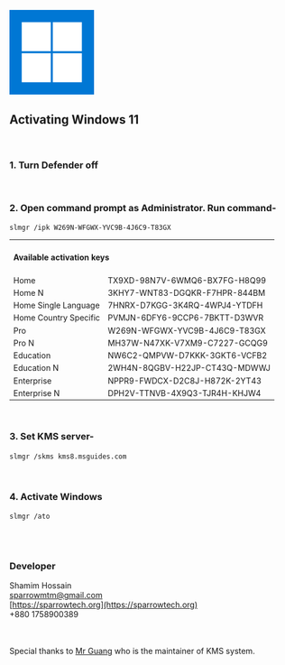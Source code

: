 ![Windows 11](/win11.png)

## Activating Windows 11

<br>

### 1. Turn Defender off

<br>

### 2. Open command prompt as Administrator. Run command-

```
slmgr /ipk W269N-WFGWX-YVC9B-4J6C9-T83GX
```

<div>
<table>
    <tr>
        <td colspan="2">
            <h4>Available activation keys</h4>
        </td>
    </tr>
    <tr>
        <td>Home</td>
        <td>TX9XD-98N7V-6WMQ6-BX7FG-H8Q99</td>
    </tr>
    <tr>
        <td>Home N</td>
        <td>3KHY7-WNT83-DGQKR-F7HPR-844BM</td>
    </tr>
    <tr>
        <td>Home Single Language</td>
        <td>7HNRX-D7KGG-3K4RQ-4WPJ4-YTDFH</td>
    </tr>
    <tr>
        <td>Home Country Specific</td>
        <td>PVMJN-6DFY6-9CCP6-7BKTT-D3WVR</td>
    </tr>
    <tr>
        <td>Pro</td>
        <td>W269N-WFGWX-YVC9B-4J6C9-T83GX</td>
    </tr>
    <tr>
        <td>Pro N</td>
        <td>MH37W-N47XK-V7XM9-C7227-GCQG9</td>
    </tr>
    <tr>
        <td>Education</td>
        <td>NW6C2-QMPVW-D7KKK-3GKT6-VCFB2</td>
    </tr>
    <tr>
        <td>Education N</td>
        <td>2WH4N-8QGBV-H22JP-CT43Q-MDWWJ</td>
    </tr>
    <tr>
        <td>Enterprise</td>
        <td>NPPR9-FWDCX-D2C8J-H872K-2YT43</td>
    </tr>
    <tr>
        <td>Enterprise N</td>
        <td>DPH2V-TTNVB-4X9Q3-TJR4H-KHJW4</td>
    </tr>
</table>
</div>

<br>

### 3. Set KMS server-

```
slmgr /skms kms8.msguides.com
```

<br>

### 4. Activate Windows

```
slmgr /ato
```

<br><br>

### Developer

Shamim Hossain<br>
sparrowmtm@gmail.com<br>
[https://sparrowtech.org](https://sparrowtech.org)<br>
+880 1758900389

<br><br>
Special thanks to [Mr Guang](https://msguides.com/) who is the maintainer of KMS system.